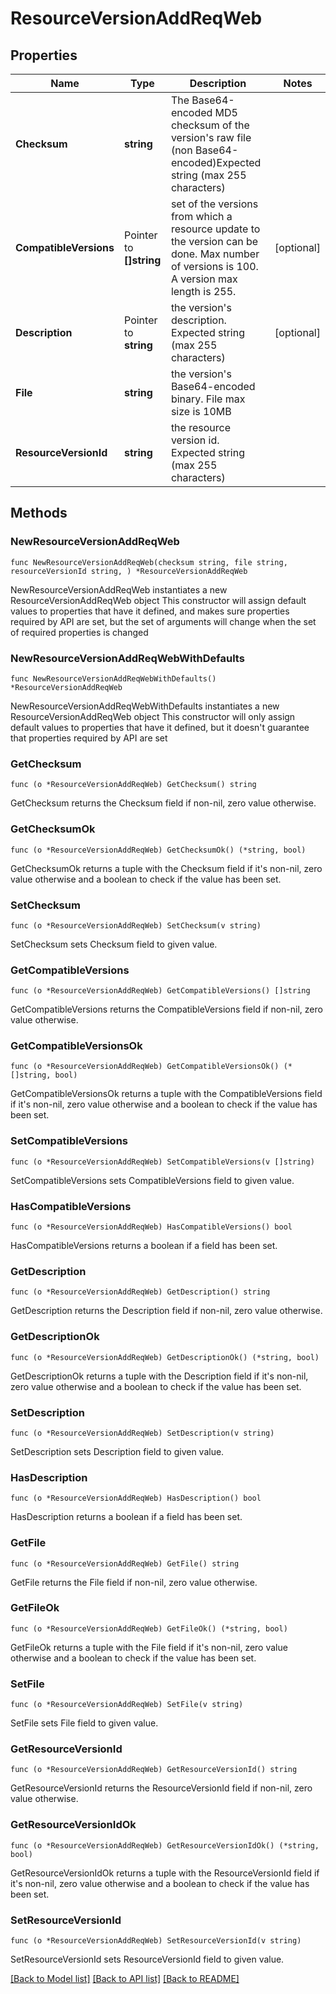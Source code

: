 # ResourceVersionAddReqWeb

## Properties

Name | Type | Description | Notes
------------ | ------------- | ------------- | -------------
**Checksum** | **string** | The Base64-encoded MD5 checksum of the version&#39;s raw file (non Base64-encoded)Expected string (max 255 characters) | 
**CompatibleVersions** | Pointer to **[]string** | set of the versions from which a resource update to the version can be done. Max number of versions is 100. A version max length is 255.  | [optional] 
**Description** | Pointer to **string** | the version&#39;s description. Expected string (max 255 characters) | [optional] 
**File** | **string** | the version&#39;s Base64-encoded binary. File max size is 10MB | 
**ResourceVersionId** | **string** | the resource version id. Expected string (max 255 characters) | 

## Methods

### NewResourceVersionAddReqWeb

`func NewResourceVersionAddReqWeb(checksum string, file string, resourceVersionId string, ) *ResourceVersionAddReqWeb`

NewResourceVersionAddReqWeb instantiates a new ResourceVersionAddReqWeb object
This constructor will assign default values to properties that have it defined,
and makes sure properties required by API are set, but the set of arguments
will change when the set of required properties is changed

### NewResourceVersionAddReqWebWithDefaults

`func NewResourceVersionAddReqWebWithDefaults() *ResourceVersionAddReqWeb`

NewResourceVersionAddReqWebWithDefaults instantiates a new ResourceVersionAddReqWeb object
This constructor will only assign default values to properties that have it defined,
but it doesn't guarantee that properties required by API are set

### GetChecksum

`func (o *ResourceVersionAddReqWeb) GetChecksum() string`

GetChecksum returns the Checksum field if non-nil, zero value otherwise.

### GetChecksumOk

`func (o *ResourceVersionAddReqWeb) GetChecksumOk() (*string, bool)`

GetChecksumOk returns a tuple with the Checksum field if it's non-nil, zero value otherwise
and a boolean to check if the value has been set.

### SetChecksum

`func (o *ResourceVersionAddReqWeb) SetChecksum(v string)`

SetChecksum sets Checksum field to given value.


### GetCompatibleVersions

`func (o *ResourceVersionAddReqWeb) GetCompatibleVersions() []string`

GetCompatibleVersions returns the CompatibleVersions field if non-nil, zero value otherwise.

### GetCompatibleVersionsOk

`func (o *ResourceVersionAddReqWeb) GetCompatibleVersionsOk() (*[]string, bool)`

GetCompatibleVersionsOk returns a tuple with the CompatibleVersions field if it's non-nil, zero value otherwise
and a boolean to check if the value has been set.

### SetCompatibleVersions

`func (o *ResourceVersionAddReqWeb) SetCompatibleVersions(v []string)`

SetCompatibleVersions sets CompatibleVersions field to given value.

### HasCompatibleVersions

`func (o *ResourceVersionAddReqWeb) HasCompatibleVersions() bool`

HasCompatibleVersions returns a boolean if a field has been set.

### GetDescription

`func (o *ResourceVersionAddReqWeb) GetDescription() string`

GetDescription returns the Description field if non-nil, zero value otherwise.

### GetDescriptionOk

`func (o *ResourceVersionAddReqWeb) GetDescriptionOk() (*string, bool)`

GetDescriptionOk returns a tuple with the Description field if it's non-nil, zero value otherwise
and a boolean to check if the value has been set.

### SetDescription

`func (o *ResourceVersionAddReqWeb) SetDescription(v string)`

SetDescription sets Description field to given value.

### HasDescription

`func (o *ResourceVersionAddReqWeb) HasDescription() bool`

HasDescription returns a boolean if a field has been set.

### GetFile

`func (o *ResourceVersionAddReqWeb) GetFile() string`

GetFile returns the File field if non-nil, zero value otherwise.

### GetFileOk

`func (o *ResourceVersionAddReqWeb) GetFileOk() (*string, bool)`

GetFileOk returns a tuple with the File field if it's non-nil, zero value otherwise
and a boolean to check if the value has been set.

### SetFile

`func (o *ResourceVersionAddReqWeb) SetFile(v string)`

SetFile sets File field to given value.


### GetResourceVersionId

`func (o *ResourceVersionAddReqWeb) GetResourceVersionId() string`

GetResourceVersionId returns the ResourceVersionId field if non-nil, zero value otherwise.

### GetResourceVersionIdOk

`func (o *ResourceVersionAddReqWeb) GetResourceVersionIdOk() (*string, bool)`

GetResourceVersionIdOk returns a tuple with the ResourceVersionId field if it's non-nil, zero value otherwise
and a boolean to check if the value has been set.

### SetResourceVersionId

`func (o *ResourceVersionAddReqWeb) SetResourceVersionId(v string)`

SetResourceVersionId sets ResourceVersionId field to given value.



[[Back to Model list]](../README.md#documentation-for-models) [[Back to API list]](../README.md#documentation-for-api-endpoints) [[Back to README]](../README.md)


